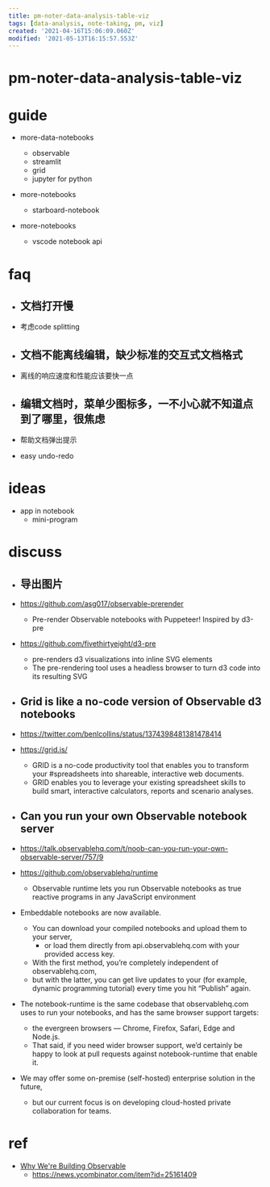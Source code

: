 ```yaml
---
title: pm-noter-data-analysis-table-viz
tags: [data-analysis, note-taking, pm, viz]
created: '2021-04-16T15:06:09.060Z'
modified: '2021-05-13T16:15:57.553Z'
---
```


# pm-noter-data-analysis-table-viz

# guide

- more-data-notebooks
  - observable
  - streamlit
  - grid
  - jupyter for python

- more-notebooks
  - starboard-notebook

- more-notebooks
  - vscode notebook api

# faq

- ## 文档打开慢
- 考虑code splitting

- ## 文档不能离线编辑，缺少标准的交互式文档格式
- 离线的响应速度和性能应该要快一点

- ## 编辑文档时，菜单少图标多，一不小心就不知道点到了哪里，很焦虑
- 帮助文档弹出提示
- easy undo-redo

# ideas

- app in notebook
  - mini-program

# discuss

- ## 导出图片
- https://github.com/asg017/observable-prerender
  - Pre-render Observable notebooks with Puppeteer! Inspired by d3-pre
- https://github.com/fivethirtyeight/d3-pre
  - pre-renders d3 visualizations into inline SVG elements
  - The pre-rendering tool uses a headless browser to turn d3 code into its resulting SVG

- ## Grid is like a no-code version of Observable d3 notebooks
- https://twitter.com/benlcollins/status/1374398481381478414
- https://grid.is/
  - GRID is a no-code productivity tool that enables you to transform your #spreadsheets into shareable, interactive web documents.
  - GRID enables you to leverage your existing spreadsheet skills to build smart, interactive calculators, reports and scenario analyses.

- ## Can you run your own Observable notebook server
- https://talk.observablehq.com/t/noob-can-you-run-your-own-observable-server/757/9
- https://github.com/observablehq/runtime
  - Observable runtime lets you run Observable notebooks as true reactive programs in any JavaScript environment
- Embeddable notebooks are now available. 
  - You can download your compiled notebooks and upload them to your server, 
    - or load them directly from api.observablehq.com with your provided access key. 
  - With the first method, you’re completely independent of observablehq.com, 
  - but with the latter, you can get live updates to your (for example, dynamic programming tutorial) every time you hit “Publish” again.
- The notebook-runtime is the same codebase that observablehq.com uses to run your notebooks, and has the same browser support targets: 
  - the evergreen browsers — Chrome, Firefox, Safari, Edge and Node.js. 
  - That said, if you need wider browser support, we’d certainly be happy to look at pull requests against notebook-runtime that enable it.
- We may offer some on-premise (self-hosted) enterprise solution in the future, 
  - but our current focus is on developing cloud-hosted private collaboration for teams.

# ref

- [Why We're Building Observable](https://observablehq.com/@observablehq/why-were-building-observable)
  - https://news.ycombinator.com/item?id=25161409
